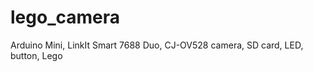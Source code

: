 # lego_camera

Arduino Mini, 
LinkIt Smart 7688 Duo, 
CJ-OV528 camera, 
SD card, 
LED, 
button, 
Lego
